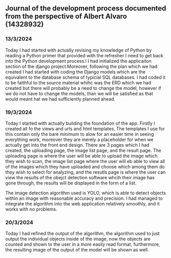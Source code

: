 ## Journal of the development process documented from the perspective of Albert Alvaro (14328932)

### 13/3/2024
Today I had started with actually revising my knowledge of Python by reading a Python primer that provided with the refresher I need to get back into the Python development process.I I had initialized the applicaiton section of the django project.Moreover, following the plan which we had created I had started with coding the Django models which are the equivalent to the database schema of typicial SQL databases. I had coded it to be faithful to the source material whihc was the ERD which we had created but there will probably be a need to change the model, however if we do not have to change the models, than we will be satisfied as that would meant hat we had sufficiently planned ahead.

### 19/3/2024
Today I started with actually building the foundation of the app. Firstly I created all fo the views and urls and html templates. The templates I use for this contain only the bare minimum to alow for an easier time in seeing everything work, moreover they are merely a placeholder for when we actually get into the front end design. There are 3 pages which I had created, the uploading page, the image list page, and the result page. The uploading page is where the user will be able to upload the image which they wish to scan, the image list page where the user will eb able to view all of the images which they have uploaded and choose which among them do they wish to select for analyzing, and the resutls page is where the user can view the results of the obejct detection software whcih their image has gone through, the results will be displayed in the form of a list. 

The image detection algorithm used is YOLO, which is able to detect objects within an image with reasonable accuracy and precision. I had managed to integrate the algorithm into the web application relatively smoothly, and it works with no problems.

### 20/3/2024
Today I had refined the output of the algorithm, the algorithm used to just output the individual objects inside of the image, now the objects are counted and shown to the user in a more easily read format, furthermore, the resulting image of the output of the model will be shown as well.